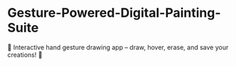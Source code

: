 # Gesture-Powered-Digital-Painting-Suite
🎨 Interactive hand gesture drawing app – draw, hover, erase, and save your creations! 💫
